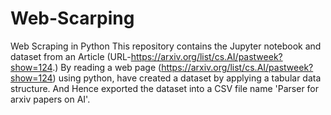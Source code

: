 # Web-Scarping
Web Scraping in Python
This repository contains the Jupyter notebook and dataset from an Article (URL-https://arxiv.org/list/cs.AI/pastweek?show=124.) 
By reading a web page (https://arxiv.org/list/cs.AI/pastweek?show=124) using python, have created a dataset by applying a tabular data structure. And Hence exported the dataset into a CSV file name 'Parser for arxiv papers on AI'.

